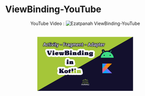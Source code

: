 # ViewBinding-YouTube

<center>
  
YouTube Video : <img alt="Ezatpanah ViewBinding-YouTube" src="https://emojipedia-us.s3.amazonaws.com/content/2020/04/05/yt.png" >	
<br>  
<a href="https://www.youtube.com/watch?v=JxsJxuNIcMk" target="_blank"><img alt="Ezatpanah ViewBinding-YouTube" src="viewBinding.jpg" width="60%"></a>
  
</center>
